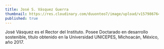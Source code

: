 ```yaml
---
title: José S. Vásquez Guerra
thumbnail: https://res.cloudinary.com/duuonteo7/image/upload/v1579867647/Rector.png
published: true
---
```


José Vásquez es el Rector  del Instituto. Posee Doctarado en desarrollo sostenible, título obtenido en la Universidad UNICEPES, Michoacán, México, año 2017.